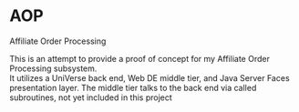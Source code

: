 AOP
===

Affiliate Order Processing

This is an attempt to provide a proof of concept for my Affiliate Order Processing subsystem.  
It utilizes a UniVerse back end, Web DE middle tier, and Java Server Faces presentation layer.  The middle tier talks to the back end via called subroutines, not yet included in this project
